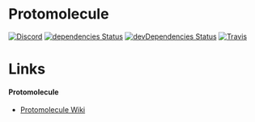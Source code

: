 # Protomolecule

[![Discord](https://discordapp.com/api/guilds/288472445822959618/embed.png)](https://discord.gg/js6mUj5)
[![dependencies Status](https://david-dm.org/katagatame/Protomolecule/status.svg)](https://david-dm.org/katagatame/Protomolecule)
[![devDependencies Status](https://david-dm.org/katagatame/Protomolecule/dev-status.svg)](https://david-dm.org/katagatame/Protomolecule?type=dev)
[![Travis](https://travis-ci.org/katagatame/Protomolecule.svg?branch=master)](https://travis-ci.org/katagatame/Protomolecule)

# Links
#### Protomolecule
- [Protomolecule Wiki](https://github.com/katagatame/Protomolecule/wiki)
